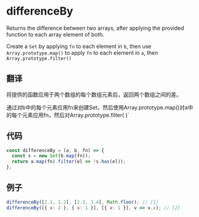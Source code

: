 # differenceBy

Returns the difference between two arrays, after applying the provided function to each array element of both.

Create a `Set` by applying `fn` to each element in `b`, then use `Array.prototype.map()` to apply `fn` to each element in `a`, then `Array.prototype.filter()`

## 翻译

将提供的函数应用于两个数组的每个数组元素后，返回两个数组之间的差。

通过对b中的每个元素应用fn来创建Set，然后使用Array.prototype.map()对a中的每个元素应用fn，然后对Array.prototype.filter( )`

## 代码

```js
const differenceBy = (a, b, fn) => {
  const s = new Set(b.map(fn));
  return a.map(fn).filter(el => !s.has(el));
};
```

## 例子

```js
differenceBy([2.1, 1.2], [2.3, 3.4], Math.floor); // [1]
differenceBy([{ x: 2 }, { x: 1 }], [{ x: 1 }], v => v.x); // [2]
```
